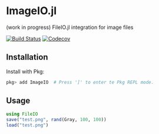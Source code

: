 # ImageIO.jl

(work in progress) FileIO.jl integration for image files

[![Build Status](https://travis-ci.com/JuliaIO/ImageIO.jl.svg?branch=master)](https://travis-ci.com/JuliaIO/ImageIO.jl)
[![Codecov](https://codecov.io/gh/JuliaIO/ImageIO.jl/branch/master/graph/badge.svg)](https://codecov.io/gh/JuliaIO/ImageIO.jl)

## Installation

Install with Pkg:

```jl
pkg> add ImageIO  # Press ']' to enter te Pkg REPL mode.
```

## Usage

```jl
using FileIO
save("test.png", rand(Gray, 100, 100))
load("test.png")
```
